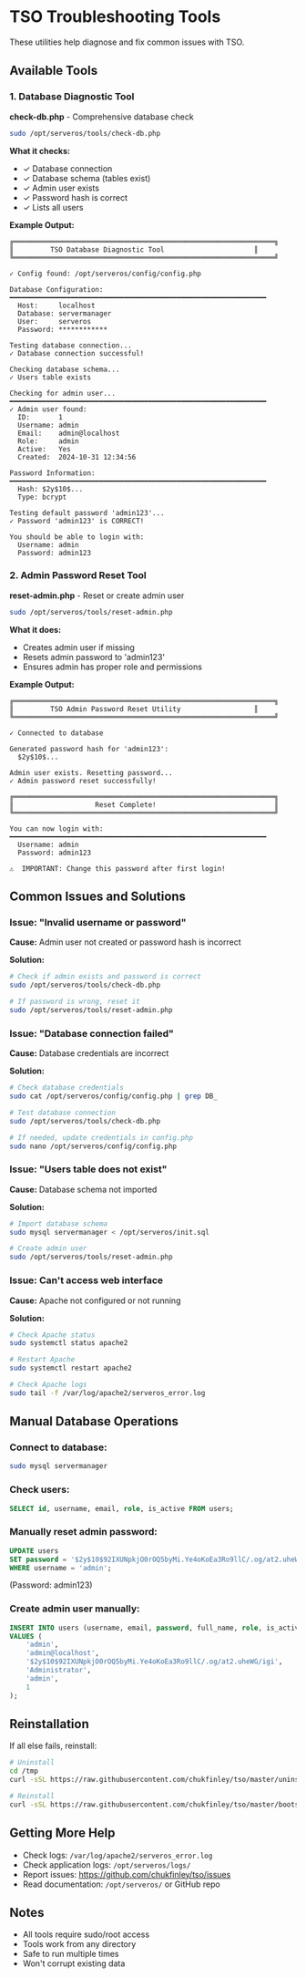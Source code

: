 # TSO Troubleshooting Tools

These utilities help diagnose and fix common issues with TSO.

## Available Tools

### 1. Database Diagnostic Tool

**check-db.php** - Comprehensive database check

```bash
sudo /opt/serveros/tools/check-db.php
```

**What it checks:**
- ✓ Database connection
- ✓ Database schema (tables exist)
- ✓ Admin user exists
- ✓ Password hash is correct
- ✓ Lists all users

**Example Output:**
```
╔════════════════════════════════════════════════════════════════╗
║         TSO Database Diagnostic Tool                      ║
╚════════════════════════════════════════════════════════════════╝

✓ Config found: /opt/serveros/config/config.php

Database Configuration:
━━━━━━━━━━━━━━━━━━━━━━━━━━━━━━━━━━━━━━━━━━━━━━━━━━━━━━━━━━━━━━━
  Host:     localhost
  Database: servermanager
  User:     serveros
  Password: ************

Testing database connection...
✓ Database connection successful!

Checking database schema...
✓ Users table exists

Checking for admin user...
━━━━━━━━━━━━━━━━━━━━━━━━━━━━━━━━━━━━━━━━━━━━━━━━━━━━━━━━━━━━━━━
✓ Admin user found:
  ID:       1
  Username: admin
  Email:    admin@localhost
  Role:     admin
  Active:   Yes
  Created:  2024-10-31 12:34:56

Password Information:
━━━━━━━━━━━━━━━━━━━━━━━━━━━━━━━━━━━━━━━━━━━━━━━━━━━━━━━━━━━━━━━
  Hash: $2y$10$...
  Type: bcrypt

Testing default password 'admin123'...
✓ Password 'admin123' is CORRECT!

You should be able to login with:
  Username: admin
  Password: admin123
```

### 2. Admin Password Reset Tool

**reset-admin.php** - Reset or create admin user

```bash
sudo /opt/serveros/tools/reset-admin.php
```

**What it does:**
- Creates admin user if missing
- Resets admin password to 'admin123'
- Ensures admin has proper role and permissions

**Example Output:**
```
╔════════════════════════════════════════════════════════════════╗
║         TSO Admin Password Reset Utility                  ║
╚════════════════════════════════════════════════════════════════╝

✓ Connected to database

Generated password hash for 'admin123':
  $2y$10$...

Admin user exists. Resetting password...
✓ Admin password reset successfully!

╔════════════════════════════════════════════════════════════════╗
║                    Reset Complete!                             ║
╚════════════════════════════════════════════════════════════════╝

You can now login with:
━━━━━━━━━━━━━━━━━━━━━━━━━━━━━━━━━━━━━━━━━━━━━━━━━━━━━━━━━━━━━━━
  Username: admin
  Password: admin123

⚠  IMPORTANT: Change this password after first login!
```

## Common Issues and Solutions

### Issue: "Invalid username or password"

**Cause:** Admin user not created or password hash is incorrect

**Solution:**
```bash
# Check if admin exists and password is correct
sudo /opt/serveros/tools/check-db.php

# If password is wrong, reset it
sudo /opt/serveros/tools/reset-admin.php
```

### Issue: "Database connection failed"

**Cause:** Database credentials are incorrect

**Solution:**
```bash
# Check database credentials
sudo cat /opt/serveros/config/config.php | grep DB_

# Test database connection
sudo /opt/serveros/tools/check-db.php

# If needed, update credentials in config.php
sudo nano /opt/serveros/config/config.php
```

### Issue: "Users table does not exist"

**Cause:** Database schema not imported

**Solution:**
```bash
# Import database schema
sudo mysql servermanager < /opt/serveros/init.sql

# Create admin user
sudo /opt/serveros/tools/reset-admin.php
```

### Issue: Can't access web interface

**Cause:** Apache not configured or not running

**Solution:**
```bash
# Check Apache status
sudo systemctl status apache2

# Restart Apache
sudo systemctl restart apache2

# Check Apache logs
sudo tail -f /var/log/apache2/serveros_error.log
```

## Manual Database Operations

### Connect to database:
```bash
sudo mysql servermanager
```

### Check users:
```sql
SELECT id, username, email, role, is_active FROM users;
```

### Manually reset admin password:
```sql
UPDATE users
SET password = '$2y$10$92IXUNpkjO0rOQ5byMi.Ye4oKoEa3Ro9llC/.og/at2.uheWG/igi'
WHERE username = 'admin';
```
(Password: admin123)

### Create admin user manually:
```sql
INSERT INTO users (username, email, password, full_name, role, is_active)
VALUES (
    'admin',
    'admin@localhost',
    '$2y$10$92IXUNpkjO0rOQ5byMi.Ye4oKoEa3Ro9llC/.og/at2.uheWG/igi',
    'Administrator',
    'admin',
    1
);
```

## Reinstallation

If all else fails, reinstall:

```bash
# Uninstall
cd /tmp
curl -sSL https://raw.githubusercontent.com/chukfinley/tso/master/uninstall.sh | sudo bash

# Reinstall
curl -sSL https://raw.githubusercontent.com/chukfinley/tso/master/bootstrap.sh | sudo bash
```

## Getting More Help

- Check logs: `/var/log/apache2/serveros_error.log`
- Check application logs: `/opt/serveros/logs/`
- Report issues: https://github.com/chukfinley/tso/issues
- Read documentation: `/opt/serveros/` or GitHub repo

## Notes

- All tools require sudo/root access
- Tools work from any directory
- Safe to run multiple times
- Won't corrupt existing data
